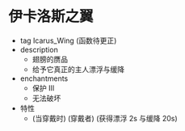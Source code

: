 # 伊卡洛斯之翼  
- tag Icarus_Wing  (函数待更正)
- description  
  - 翅膀的赝品  
  - 给予它真正的主人漂浮与缓降  
- enchantments  
  - 保护 III
  - 无法破坏  
- 特性  
  - (当穿戴时) (穿戴者) (获得漂浮 2s 与缓降 20s)  